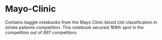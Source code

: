# Mayo-Clinic
Contains kaggle notebooks from the Mayo Clinic blood clot classification in stroke patients competition.
This notebook secured 169th spot in the competition out of 897 competitors.
